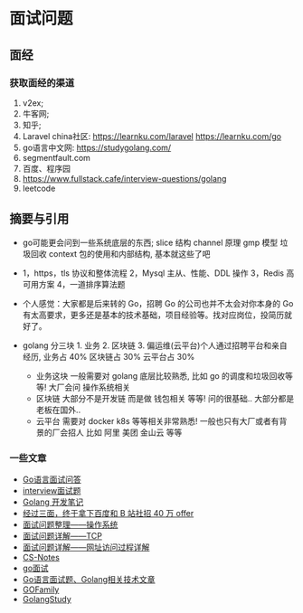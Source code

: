 # 面试问题

## 面经
### 获取面经的渠道
1. v2ex; 
2. 牛客网;
3. 知乎;
4. Laravel china社区: 
    https://learnku.com/laravel 
    https://learnku.com/go
5. go语言中文网: https://studygolang.com/
6. segmentfault.com
7. 百度、程序园
8. https://www.fullstack.cafe/interview-questions/golang
9. leetcode

## 摘要与引用
- go可能更会问到一些系统底层的东西; slice 结构 channel 原理 gmp 模型 垃圾回收 context 包的使用和内部结构, 基本就这些了吧

- 1，https，tls 协议和整体流程 2，Mysql 主从、性能、DDL 操作 3，Redis 高可用方案 4，一道排序算法题

- 个人感觉：大家都是后来转的 Go，招聘 Go 的公司也并不太会对你本身的 Go 有太高要求，更多还是基本的技术基础，项目经验等。找对应岗位，投简历就好了。

- golang 分三块 1. 业务 2. 区块链 3. 偏运维(云平台)个人通过招聘平台和亲自经历, 业务占 40% 区块链占 30% 云平台占 30%
    - 业务这块 一般需要对 golang 底层比较熟悉, 比如 go 的调度和垃圾回收等等! 大厂会问 操作系统相关
    - 区块链 大部分不是开发链 而是做 钱包相关 等等! 问的很基础.. 大部分都是老板在国外..
    - 云平台 需要对 docker k8s 等等相关非常熟悉! 一般也只有大厂或者有背景的厂会招人 比如 阿里 美团 金山云 等等

### 一些文章
- [Go语言面试问答](https://github.com/studygolang/Go-Interview-QA)
- [interview面试题](https://github.com/xzghua/interview-comment)
- [Golang 开发笔记](https://github.com/guyan0319/golang_development_notes/blob/master/zh/preface.md)
- [经过三面，终于拿下百度和 B 站社招 40 万 offer](https://www.v2ex.com/t/719472)
- [面试问题整理——操作系统](https://leetcode-cn.com/circle/discuss/zIxrWn/)
- [面试问题详解——TCP](https://leetcode-cn.com/circle/discuss/aqTOW4/)
- [面试问题详解——网址访问过程详解](https://leetcode-cn.com/circle/discuss/UrcaDQ/)
- [CS-Notes](https://github.com/CyC2018/CS-Notes)
- [go面试](https://github.com/lifei6671/interview-go/tree/master/mysql)
- [Go语言面试题、Golang相关技术文章](https://github.com/pingyeaa/go-home)
- [GOFamily](https://github.com/shgopher/GOFamily)
- [GolangStudy](https://github.com/cnymw/GolangStudy)

